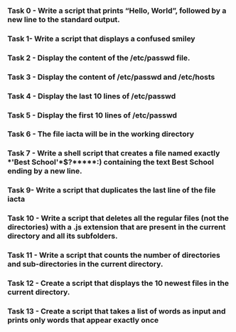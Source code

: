 ### Task 0 - Write a script that prints “Hello, World”, followed by a new line to the standard output.
### Task 1- Write a script that displays a confused smiley
### Task 2 - Display the content of the /etc/passwd file.
### Task 3 - Display the content of /etc/passwd and /etc/hosts
### Task 4 - Display the last 10 lines of /etc/passwd
 ### Task 5 - Display the first 10 lines of /etc/passwd
### Task 6 - The file iacta will be in the working directory
### Task 7 -  Write a shell script that creates a file named exactly \*\'Best School\'\*$\?\*\*\*\*\*:) containing the text Best School ending by a new line.
### Task 9- Write a script that duplicates the last line of the file iacta
### Task 10 - Write a script that deletes all the regular files (not the directories) with a .js extension that are present in the current directory and all its subfolders.
### Task 11 - Write a script that counts the number of directories and sub-directories in the current directory.
 ### Task 12 - Create a script that displays the 10 newest files in the current directory.
### Task 13 - Create a script that takes a list of words as input and prints only words that appear exactly once
